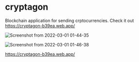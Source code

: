 # cryptagon
Blockchain application for sending crptocurrencies.
Check it out https://cryptagon-b39ea.web.app/


![Screenshot from 2022-03-01 01-44-35](https://user-images.githubusercontent.com/71158893/156083150-4aca917d-804a-4f54-80a2-9636b3625191.png)


![Screenshot from 2022-03-01 01-46-38](https://user-images.githubusercontent.com/71158893/156083687-0a6631cf-276c-47bb-9c5e-aaaaee283dd7.png)

https://cryptagon-b39ea.web.app/
